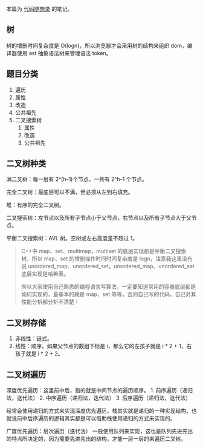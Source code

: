 本篇为 [代码随想录](https://programmercarl.com/%E4%BA%8C%E5%8F%89%E6%A0%91%E7%90%86%E8%AE%BA%E5%9F%BA%E7%A1%80.html#%E4%BA%8C%E5%8F%89%E6%A0%91%E7%9A%84%E7%A7%8D%E7%B1%BB) 的笔记。

## 树
树的增删时间复杂度是 O(logn)，所以浏览器才会采用树的结构来组织 dom，编译器使用 ast 抽象语法树来管理语法 token。

## 题目分类
1. 遍历
2. 属性
3. 改造
5. 公共祖先
4. 二叉搜索树
	1. 属性
	2. 改造
	3. 公共祖先

## 二叉树种类
满二叉树：每一层有 2^(h-1)个节点，一共有 2^h-1 个节点。

完全二叉树：最底层可以不满，但必须从左到右填充。

堆：有序的完全二叉树。

二叉搜索树：左节点以及所有子节点小于父节点，右节点以及所有子节点大于父节点。

平衡二叉搜索树：AVL 树。空树或左右高度差不超过 1。

> C++中 map、set、multimap，multiset 的底层实现都是平衡二叉搜索树，所以 map、set 的增删操作时间时间复杂度是 logn，注意我这里没有说 unordered_map、unordered_set，unordered_map、unordered_set 底层实现是哈希表。
> 
> 所以大家使用自己熟悉的编程语言写算法，一定要知道常用的容器底层都是如何实现的，最基本的就是 map、set 等等，否则自己写的代码，自己对其性能分析都分析不清楚！

## 二叉树存储
1. 非线性：链式。
2. 线性：顺序。如果父节点的数组下标是 i，那么它的左孩子就是 i * 2 + 1，右孩子就是 i * 2 + 2。

## 二叉树遍历
深度优先遍历：这里前中后，指的就是中间节点的遍历顺序。
	1. 前序遍历（递归法，迭代法）
	2. 中序遍历（递归法，迭代法）
	3. 后序遍历（递归法，迭代法）

经常会使用递归的方式来实现深度优先遍历，栈其实就是递归的一种实现结构，也就说前中后序遍历的逻辑其实都是可以借助栈使用递归的方式来实现的。

广度优先遍历：层次遍历（迭代法）
一般使用队列来实现，这也是队列先进先出的特点所决定的，因为需要先进先出的结构，才能一层一层的来遍历二叉树。